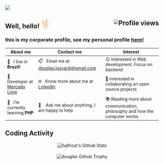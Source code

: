 <img align="center" src="https://media1.giphy.com/media/WtTnAfZn6aVJfBzlN3/giphy.gif"/>
<h2>
Well, hello! <img width="30px" src="https://github.com/DouglasCorreiaBrito/DouglasCorreiaBrito/blob/main/img/vulcan-salute.png">
<img align="right" src="https://gpvc.arturio.dev/DouglasCorreiaBrito" alt="Profile views">
</h2>
<h3>this is my corporate profile, see my personal profile <a href="https://github.com/DouglasCorreiaBrito" target="_blank">here!</a></h3>

| About me      | Contact me | Interest |
| ------------- | ------------- | ------------- |
| :triangular_flag_on_post:&nbsp;&nbsp;&nbsp;I live in **Brazil!**  | 📫&nbsp;&nbsp;&nbsp;Email me at douglas.lusvardi@gmail.com  |:wink: Interested in Web development. Focus on backend|
| 💼&nbsp;&nbsp;&nbsp; Developer at <a href="https://mercadolibre.com/">Mercado Livre</a>  | 🌐&nbsp;&nbsp;&nbsp;Know more about me at <a href="https://www.linkedin.com/in/douglas-correia-15816a153/" target="_blank">LinkedIn</a>  |:snake: interested in collaborating on open source projects| 
| :book:&nbsp;&nbsp;&nbsp;I’m currently learning **PHP** | 💬&nbsp;&nbsp;&nbsp; Ask me about anything, I am happy to help  | :books: Reading more about communication, philosophy and how the computer works.|


## Coding Activity


<p align="center">
<img align="center" src="https://github-readme-stats.vercel.app/api?username=DouglasCorreiaMeli&show_icons=true&count_private=true&include_all_commits=true&line_height=27&theme=dracula" alt="halfrost's Github Stats" />
  <br>
  <br>
<img align="center" src="https://github-profile-trophy.vercel.app/?username=DouglasCorreiaMeli&column=7&theme=dracula" alt="douglas Github Trophy" />
</p>
